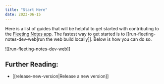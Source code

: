 ```yaml
---
title: "Start Here"
date: 2023-06-15
---
```

Here is a list of guides that will be helpful to get started with contributing to the [Fleeting Notes app](https://github.com/fleetingnotes/fleeting-notes-flutter/). The fastest way to get started is to [[run-fleeting-notes-dev-web|run the web build locally]]. Below is how you can do so.

![[run-fleeting-notes-dev-web]]

## Further Reading:
- [[release-new-version|Release a new version]]

